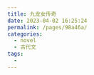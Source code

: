 ```yaml
---
title: 九龙女传奇
date: 2023-04-02 16:25:24
permalink: /pages/98a46a/
categories:
  - novel
  - 古代文
tags:
  - 
---
```

